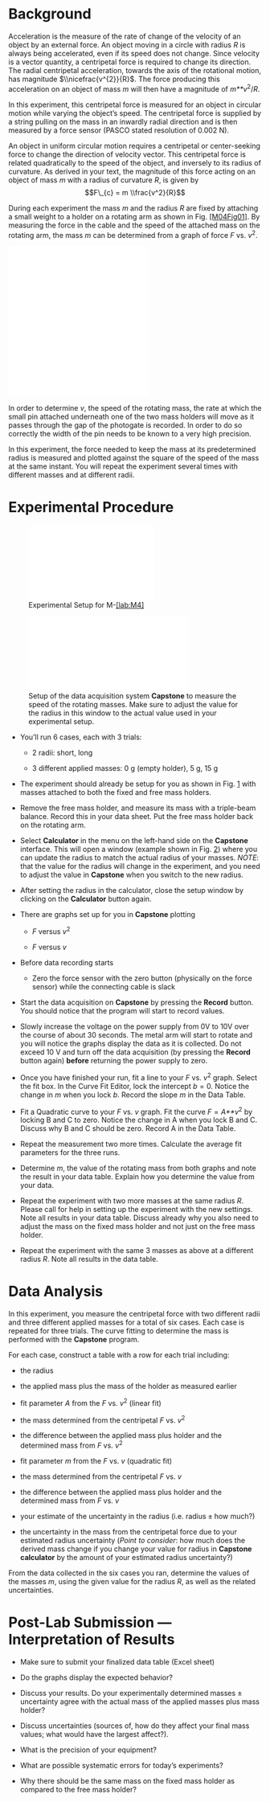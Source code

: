 <span id="lab:M4" label="lab:M4"></span>

# Background

Acceleration is the measure of the rate of change of the velocity of an
object by an external force. An object moving in a circle with radius
*R* is always being accelerated, even if its speed does not change.
Since velocity is a vector quantity, a centripetal force is required to
change its direction. The radial centripetal acceleration, towards the
axis of the rotational motion, has magnitude $\\nicefrac{v^{2}}{R}$. The
force producing this acceleration on an object of mass *m* will then
have a magnitude of *m**v*<sup>2</sup>/*R*.

In this experiment, this centripetal force is measured for an object in
circular motion while varying the object’s speed. The centripetal force
is supplied by a string pulling on the mass in an inwardly radial
direction and is then measured by a force sensor (PASCO stated
resolution of 0.002 N).

An object in uniform circular motion requires a centripetal or
center-seeking force to change the direction of velocity vector. This
centripetal force is related quadratically to the speed of the object,
and inversely to its radius of curvature. As derived in your text, the
magnitude of this force acting on an object of mass *m* with a radius of
curvature *R*, is given by
$$F\_{c} = m \\frac{v^2}{R}$$

During each experiment the mass *m* and the radius *R* are fixed by
attaching a small weight to a holder on a rotating arm as shown in
Fig. <a href="#M04Fig01" data-reference-type="ref"
data-reference="M04Fig01">[M04Fig01]</a>. By measuring the force in the
cable and the speed of the attached mass on the rotating arm, the mass
*m* can be determined from a graph of force *F* vs. *v*<sup>2</sup>.

<div class="center">

<embed src="Fall/Experiment08Figures/Figure01a.pdf"
style="width:2.9in" />
<embed src="Fall/Experiment08Figures/Figure01b.pdf"
style="width:2.9in" />

</div>

In order to determine *v*, the speed of the rotating mass, the rate at
which the small pin attached underneath one of the two mass holders will
move as it passes through the gap of the photogate is recorded. In order
to do so correctly the width of the pin needs to be known to a very high
precision.

In this experiment, the force needed to keep the mass at its
predetermined radius is measured and plotted against the square of the
speed of the mass at the same instant. You will repeat the experiment
several times with different masses and at different radii.

# Experimental Procedure

<div class="center">

<figure>
<embed src="Fall/Experiment08Figures/Figure02.pdf" id="M04Fig02"
style="width:2.6in" />
<figcaption aria-hidden="true">Experimental Setup for M-<a
href="#lab:M4" data-reference-type="ref"
data-reference="lab:M4">[lab:M4]</a></figcaption>
</figure>

</div>

<div class="center">

<figure>
<embed src="Fall/Experiment08Figures/Figure03.pdf" id="M04Fig03"
style="width:3.3in" />
<figcaption aria-hidden="true">Setup of the data acquisition system
<strong>Capstone</strong> to measure the speed of the rotating masses.
Make sure to adjust the value for the radius in this window to the
actual value used in your experimental setup.</figcaption>
</figure>

</div>

-   You’ll run 6 cases, each with 3 trials:

    -   2 radii: short, long

    -   3 different applied masses: 0 g (empty holder), 5 g, 15 g

-   The experiment should already be setup for you as shown in
    Fig. <a href="#M04Fig02" data-reference-type="ref"
    data-reference="M04Fig02">1</a> with masses attached to both the
    fixed and free mass holders.

-   Remove the free mass holder, and measure its mass with a triple-beam
    balance. Record this in your data sheet. Put the free mass holder
    back on the rotating arm.

-   Select **Calculator** in the menu on the left-hand side on the
    **Capstone** interface. This will open a window (example shown in
    Fig. <a href="#M04Fig03" data-reference-type="ref"
    data-reference="M04Fig03">2</a>) where you can update the radius to
    match the actual radius of your masses. *NOTE*: that the value for
    the radius will change in the experiment, and you need to adjust the
    value in **Capstone** when you switch to the new radius.

-   After setting the radius in the calculator, close the setup window
    by clicking on the **Calculator** button again.

-   There are graphs set up for you in **Capstone** plotting

    -   *F* versus *v*<sup>2</sup>

    -   *F* versus *v*

-   Before data recording starts

    -   Zero the force sensor with the zero button (physically on the
        force sensor) while the connecting cable is slack

-   Start the data acquisition on **Capstone** by pressing the
    **Record** button. You should notice that the program will start to
    record values.

-   Slowly increase the voltage on the power supply from 0V to 10V over
    the course of about 30 seconds. The metal arm will start to rotate
    and you will notice the graphs display the data as it is collected.
    Do not exceed 10 V and turn off the data acquisition (by pressing
    the **Record** button again) **before** returning the power supply
    to zero.

-   Once you have finished your run, fit a line to your *F* vs.
    *v*<sup>2</sup> graph. Select the fit box. In the Curve Fit Editor,
    lock the intercept *b* = 0. Notice the change in *m* when you lock
    *b*. Record the slope *m* in the Data Table.

-   Fit a Quadratic curve to your *F* vs. *v* graph. Fit the curve
    *F* = *A**v*<sup>2</sup> by locking B and C to zero. Notice the
    change in A when you lock B and C. Discuss why B and C should be
    zero. Record A in the Data Table.

-   Repeat the measurement two more times. Calculate the average fit
    parameters for the three runs.

-   Determine *m*, the value of the rotating mass from both graphs and
    note the result in your data table. Explain how you determine the
    value from your data.

-   Repeat the experiment with two more masses at the same radius *R*.
    Please call for help in setting up the experiment with the new
    settings. Note all results in your data table. Discuss already why
    you also need to adjust the mass on the fixed mass holder and not
    just on the free mass holder.

-   Repeat the experiment with the same 3 masses as above at a different
    radius *R*. Note all results in the data table.

# Data Analysis

In this experiment, you measure the centripetal force with two different
radii and three different applied masses for a total of six cases. Each
case is repeated for three trials. The curve fitting to determine the
mass is performed with the **Capstone** program.

For each case, construct a table with a row for each trial including:

-   the radius

-   the applied mass plus the mass of the holder as measured earlier

-   fit parameter *A* from the *F* vs. *v*<sup>2</sup> (linear fit)

-   the mass determined from the centripetal *F* vs. *v*<sup>2</sup>

-   the difference between the applied mass plus holder and the
    determined mass from *F* vs. *v*<sup>2</sup>

-   fit parameter *m* from the *F* vs. *v* (quadratic fit)

-   the mass determined from the centripetal *F* vs. *v*

-   the difference between the applied mass plus holder and the
    determined mass from *F* vs. *v*

-   your estimate of the uncertainty in the radius (i.e.
    radius ± how much?)

-   the uncertainty in the mass from the centripetal force due to your
    estimated radius uncertainty (*Point to consider*: how much does the
    derived mass change if you change your value for radius in
    **Capstone calculator** by the amount of your estimated radius
    uncertainty?)

From the data collected in the six cases you ran, determine the values
of the masses *m*, using the given value for the radius *R*, as well as
the related uncertainties.

# Post-Lab Submission — Interpretation of Results

-   Make sure to submit your finalized data table (Excel sheet)

-   Do the graphs display the expected behavior?

-   Discuss your results. Do your experimentally determined masses ±
    uncertainty agree with the actual mass of the applied masses plus
    mass holder?

-   Discuss uncertainties (sources of, how do they affect your final
    mass values; what would have the largest affect?).

-   What is the precision of your equipment?

-   What are possible systematic errors for today’s experiments?

-   Why there should be the same mass on the fixed mass holder as
    compared to the free mass holder?
